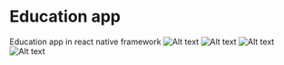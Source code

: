 # Education app
 Education app in react native framework
![Alt text](IMG-20231011-WA0002.jpg) ![Alt text](IMG-20231011-WA0003.jpg) ![Alt text](IMG-20231011-WA0004.jpg) ![Alt text](IMG-20231011-WA0001.jpg)